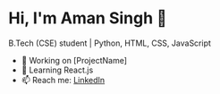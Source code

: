 # Hi, I'm Aman Singh 👋
B.Tech (CSE) student | Python, HTML, CSS, JavaScript  
- 🔭 Working on [ProjectName]
- 🌱 Learning React.js  
- 📫 Reach me: [LinkedIn](https://linkedin.com/in/aman2910singh)
